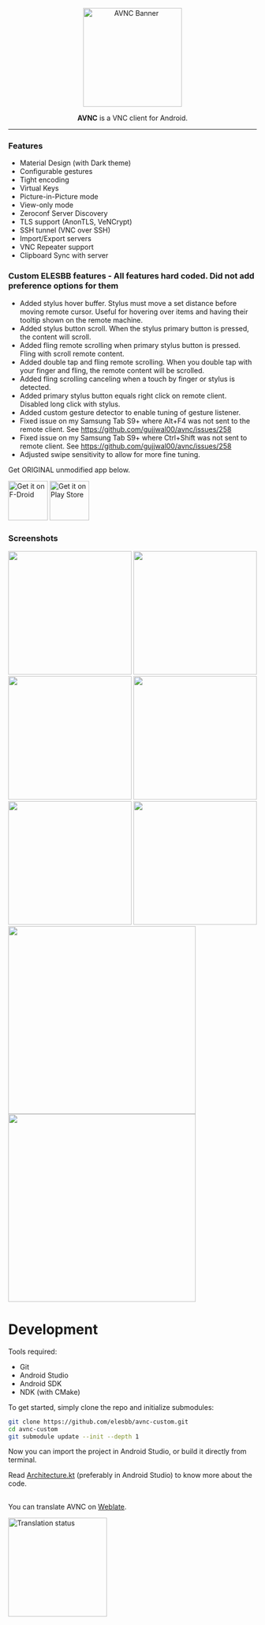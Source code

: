 
<p align="center"><img src="metadata/en-US/branding/wordmark.svg" alt="AVNC Banner" height="200"></img></a>


<p align="center"> <b>AVNC</b> is a VNC client for Android. </p>

-------------------------------------------------------------------------------


### Features
- Material Design (with Dark theme)
- Configurable gestures
- Tight encoding
- Virtual Keys
- Picture-in-Picture mode
- View-only mode
- Zeroconf Server Discovery
- TLS support (AnonTLS, VeNCrypt)
- SSH tunnel (VNC over SSH)
- Import/Export servers
- VNC Repeater support
- Clipboard Sync with server

### Custom ELESBB features - All features hard coded. Did not add preference options for them
- Added stylus hover buffer. Stylus must move a set distance before moving remote cursor. Useful for hovering over items and having their tooltip shown on the remote machine.
- Added stylus button scroll. When the stylus primary button is pressed, the content will scroll.
- Added fling remote scrolling when primary stylus button is pressed. Fling with scroll remote content.
- Added double tap and fling remote scrolling. When you double tap with your finger and fling, the remote content will be scrolled.
- Added fling scrolling canceling when a touch by finger or stylus is detected.
- Added primary stylus button equals right click on remote client. Disabled long click with stylus.
- Added custom gesture detector to enable tuning of gesture listener.
- Fixed issue on my Samsung Tab S9+ where Alt+F4 was not sent to the remote client. See https://github.com/gujjwal00/avnc/issues/258
- Fixed issue on my Samsung Tab S9+ where Ctrl+Shift was not sent to remote client. See https://github.com/gujjwal00/avnc/issues/258
- Adjusted swipe sensitivity to allow for more fine tuning.

Get ORIGINAL unmodified app below.

[<img src="https://fdroid.gitlab.io/artwork/badge/get-it-on.png" alt="Get it on F-Droid" height="80">](https://f-droid.org/packages/com.gaurav.avnc/)
[<img src="https://play.google.com/intl/en_us/badges/static/images/badges/en_badge_web_generic.png" alt="Get it on Play Store" height="80">](https://play.google.com/store/apps/details?id=com.gaurav.avnc)

### Screenshots

[<img src="metadata/en-US/images/phoneScreenshots/1.jpg" width="250">](metadata/en-US/images/phoneScreenshots/1.jpg)
[<img src="metadata/en-US/images/phoneScreenshots/2.jpg" width="250">](metadata/en-US/images/phoneScreenshots/2.jpg)
[<img src="metadata/en-US/images/phoneScreenshots/3.jpg" width="250">](metadata/en-US/images/phoneScreenshots/3.jpg)
[<img src="metadata/en-US/images/phoneScreenshots/4.jpg" width="250">](metadata/en-US/images/phoneScreenshots/4.jpg)
[<img src="metadata/en-US/images/phoneScreenshots/5.jpg" width="250">](metadata/en-US/images/phoneScreenshots/5.jpg)
[<img src="metadata/en-US/images/phoneScreenshots/6.jpg" width="250">](metadata/en-US/images/phoneScreenshots/6.jpg)
[<img src="metadata/en-US/images/phoneScreenshots/7.jpg" width="380">](metadata/en-US/images/phoneScreenshots/7.jpg)
[<img src="metadata/en-US/images/phoneScreenshots/8.jpg" width="380">](metadata/en-US/images/phoneScreenshots/8.jpg)

  
Development
===========

Tools required:

- Git 
- Android Studio
- Android SDK
- NDK (with CMake)

To get started, simply clone the repo and initialize submodules:

```bash
git clone https://github.com/elesbb/avnc-custom.git
cd avnc-custom
git submodule update --init --depth 1
```

Now you can import the project in Android Studio, or build it directly from terminal.

Read [Architecture.kt](app/src/main/java/com/gaurav/avnc/Architecture.kt) (preferably in
Android Studio) to know more about the code.


##
You can translate AVNC on [Weblate](https://hosted.weblate.org/engage/avnc/).

[<img src="https://hosted.weblate.org/widgets/avnc/-/open-graph.png" alt="Translation status" height="200" />](https://hosted.weblate.org/engage/avnc/)
